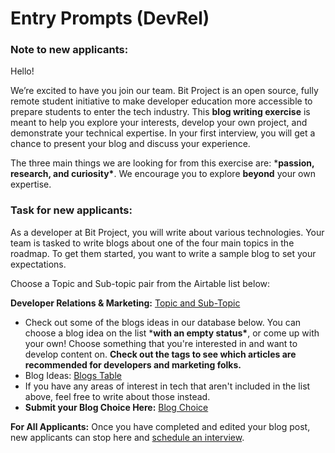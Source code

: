 # Entry Prompts (DevRel)

### **Note to new applicants:**

Hello!

We’re excited to have you join our team. Bit Project is an open source, fully remote student initiative to make developer education more accessible to prepare students to enter the tech industry. This **blog writing exercise** is meant to help you explore your interests, develop your own project, and demonstrate your technical expertise. In your first interview, you will get a chance to present your blog and discuss your experience.

The three main things we are looking for from this exercise are: ***passion, research, and curiosity\***. We encourage you to explore **beyond** your own expertise.

### **Task for new applicants:**

As a developer at Bit Project, you will write about various technologies. Your team is tasked to write blogs about one of the four main topics in the roadmap. To get them started, you want to write a sample blog to set your expectations.

Choose a Topic and Sub-topic pair from the Airtable list below:

**Developer Relations & Marketing:** [Topic and Sub-Topic](https://airtable.com/shrXBjgfqTN00dhMC)

- Check out some of the blogs ideas in our database below. You can choose a blog idea on the list ***with an empty status\***, or come up with your own! Choose something that you're interested in and want to develop content on. **Check out the tags to see which articles are recommended for developers and marketing folks.**
- Blog Ideas: [Blogs Table](https://airtable.com/shrDBBOFqn5c7SlBh)
- If you have any areas of interest in tech that aren't included in the list above, feel free to write about those instead.
- **Submit your Blog Choice Here:** [Blog Choice](https://airtable.com/shrshp0d9sruL7l9J)

**For All Applicants:** Once you have completed and edited your blog post, new applicants can stop here and [schedule an interview](https://airtable.com/shrJRjlnnUpmxYN80).